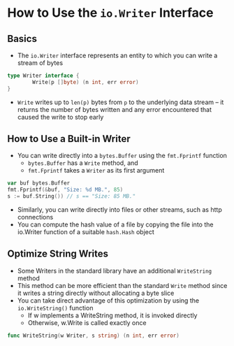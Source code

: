 # How to Use the `io.Writer` Interface

## Basics

* The `io.Writer` interface represents an entity to which you can write a stream of bytes

```go
type Writer interface {
        Write(p []byte) (n int, err error)
}
```

* `Write` writes up to `len(p)` bytes from `p` to the underlying data stream – it returns the number of bytes written and any error encountered that caused the write to stop early

## How to Use a Built-in Writer

* You can write directly into a `bytes.Buffer` using the `fmt.Fprintf` function
  * `bytes.Buffer` has a `Write` method, and
  * `fmt.Fprintf` takes a `Writer` as its first argument

```go
var buf bytes.Buffer
fmt.Fprintf(&buf, "Size: %d MB.", 85)
s := buf.String()) // s == "Size: 85 MB."
```

* Similarly, you can write directly into files or other streams, such as http connections
* You can compute the hash value of a file by copying the file into the io.Writer function of a suitable `hash.Hash` object

## Optimize String Writes

* Some Writers in the standard library have an additional `WriteString` method
* This method can be more efficient than the standard `Write` method since it writes a string directly without allocating a byte slice
* You can take direct advantage of this optimization by using the `io.WriteString()` function
  * If w implements a WriteString method, it is invoked directly
  * Otherwise, w.Write is called exactly once

```go
func WriteString(w Writer, s string) (n int, err error)
```
